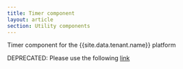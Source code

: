 ```yaml
---
title: Timer component
layout: article
section: Utility components
---
```



Timer component for the {{site.data.tenant.name}} platform

DEPRECATED: Please use the following [link](https://github.com/elasticio/simple-trigger-component)
